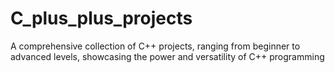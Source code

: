 # C_plus_plus_projects
A comprehensive collection of C++ projects, ranging from beginner to advanced levels, showcasing the power and versatility of C++ programming

